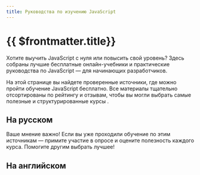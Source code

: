 ```yaml
---
title: Руководства по изучению JavaScript
---
```


# {{ $frontmatter.title}}

Хотите выучить JavaScript с нуля или повысить свой уровень? Здесь собраны лучшие бесплатные онлайн-учебники и практические руководства по JavaScript — для начинающих разработчиков.

На этой странице вы найдете проверенные источники, где можно пройти обучение JavaScript бесплатно. Все материалы тщательно отсортированы по рейтингу и отзывам, чтобы вы могли выбрать самые полезные и структурированные курсы .

## На русском

<div className="grid grid-cols-2 gap-x-5 gap-y-8 md:grid-cols-3">
  <ProjectCard
    title="Javascript.ru"
    description="Современный учебник JavaScript"
    :number="1"
    image="./javascriptru-logo.png"
    href="https://learn.javascript.ru/"
  />

  <ProjectCard
    title="Code.mu"
    description="Лучший учебник по программированию"
    :number="2"
    image="./codemu-logo.png"
    href="https://code.mu/ru/javascript/book/prime/"
  />

  <ProjectCard
    title="Дока"
    description="Добрый справочник для разработчиков"
    :number="3"
    image="./doka-logo.png"
    href="https://doka.guide/js/"
  />

  <ProjectCard
    title="Дока"
    description="Добрый справочник для разработчиков"
    image="./doka-logo.png"
    href="https://doka.guide/js/"
  />
</div>

Ваше мнение важно! Если вы уже проходили обучение по этим источникам — примите участие в опросе и оцените полезность каждого курса. Помогите другим выбрать лучшее!

## На английском